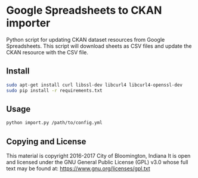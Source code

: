 # Google Spreadsheets to CKAN importer #

Python script for updating CKAN dataset resources from Google Spreadsheets.  This script will download sheets as CSV files and update the CKAN resource with the CSV file.

## Install
```bash
sudo apt-get install curl libssl-dev libcurl4 libcurl4-openssl-dev
sudo pip install -r requirements.txt
```

## Usage
```bash
python import.py /path/to/config.yml
```

## Copying and License ##

This material is copyright 2016-2017 City of Bloomington, Indiana
It is open and licensed under the GNU General Public License (GPL) v3.0 whose full text may be found at: https://www.gnu.org/licenses/gpl.txt
